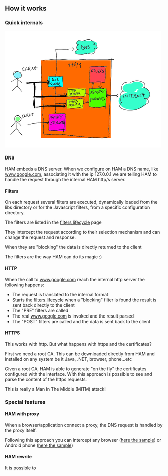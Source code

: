 ## How it works

### Quick internals<a id="quick_internals"></a>

<img src="../images/hamarch02.gif" width="500"/>

#### DNS

HAM embeds a DNS server. When we configure on HAM a DNS name, like www.google.com, 
associating it with the ip 127.0.0.1 we are telling HAM to handle the request 
through the internal HAM http/s server.

#### Filters

On each request several filters are executed, dynamically loaded from the libs directory
or for the Javascript filters, from a specific configuration directory.

The filters are listed in the [filters lifecycle](../lifecycle.md) page

They intercept the request according to their selection mechanism and can
change the request and response.

When they are "blocking" the data is directly returned to the client

The filters are the way HAM can do its magic :)

#### HTTP

When the call to www.google.com reach the internal http server the following happens:

* The request is translated to the internal format
* Starts the [filters lifecycle](../lifecycle.md) when a "blocking" filter is found the result is sent back directly to the client
* The "PRE" filters are called
* The real www.google.com is invoked and the result parsed
* The "POST" filters are called and the data is sent back to the client

#### HTTPS

This works with http. But what happens with https and the certificates?

First we need a root CA. This can be downloaded directly from HAM and installed on any
system be it Java, .NET, browser, phone...etc

Given a root CA, HAM is able to generate "on the fly" the certificates configured with 
the interface. With this approach is possible to see and parse the content of the https
requests.

This is really a Man In The Middle (MITM) attack!

### Special features

#### HAM with proxy<a id="ham_with_proxy"></a>

When a browser/application connect a proxy, the DNS request is handled by the proxy itself.

Following this approach you can intercept any browser ([here the sample](../generated/googlehack.md))
or Android phone ([here the sample](../generated/googlehack_android.md))

#### HAM rewrite

It is possible to 
